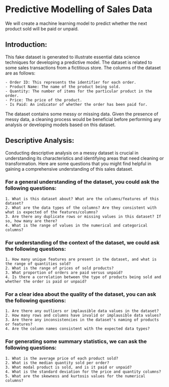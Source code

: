 # Predictive Modelling of Sales Data

We will create a machine learning model to predict whether the next product sold will be paid or unpaid. 

## Introduction:
This fake dataset is generated to illustrate essential data science techniques for developing a predictive model. The dataset is related to some sales transactions from a fictitious store. The columns of the dataset are as follows:

    - Order ID: This represents the identifier for each order. 
    - Product Name: The name of the product being sold. 
    - Quantity: The number of items for the particular product in the order.
    - Price: The price of the product. 
    - Is Paid: An indicator of whether the order has been paid for.
    
The dataset contains some messy or missing data. Given the presence of messy data, a cleaning process would be beneficial before performing any analysis or developing models based on this dataset. 

## Descriptive Analysis:
Conducting descriptive analysis on a messy dataset is crucial in understanding its characteristics and identifying areas that need cleaning or transformation. Here are some questions that you might find helpful in gaining a comprehensive understanding of this sales dataset.

### For a general understanding of the dataset, you could ask the following questions:
    1. What is this dataset about? What are the columns/features of this dataset?
    2. What are the data types of the columns? Are they consistent with what is expected of the features/columns?
    3. Are there any duplicate rows or missing values in this dataset? If so, how many are there?
    4. What is the range of values in the numerical and categorical columns? 

### For understanding of the context of the dataset, we could ask the following questions:
    1. How many unique features are present in the dataset, and what is the range of quantities sold?
    2. What is the range of prices of sold products?
    3. What proportion of orders are paid versus unpaid?
    4. Is there a correlation between the type of products being sold and whether the order is paid or unpaid? 

### For a clear idea about the quality of the dataset, you can ask the following questions:
    1. Are there any outliers or implausible data values in the dataset?
    2. How many rows and columns have invalid or implausible data values?
    3. Are there any inconsistencies in the dataset's naming of products or features?
    4. Are the column names consistent with the expected data types?

### For generating some summary statistics, we can ask the following questions:
    1. What is the average price of each product sold?
    2. What is the median quantity sold per order?
    3. What modal product is sold, and is it paid or unpaid?
    4. What is the standard deviation for the price and quantity columns?
    5. What are the skewness and kurtosis values for the numerical columns?
